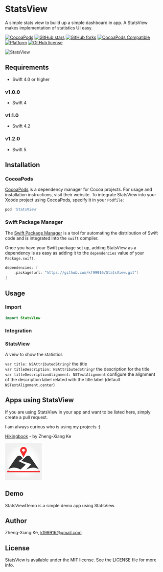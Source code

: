 # StatsView

A simple stats view to build up a simple dashboard in app. A StatsView makes implementation of statistics UI easy.

[![CocoaPods](https://img.shields.io/cocoapods/dt/StatsView.svg)](https://cocoapods.org/pods/StatsView)
[![GitHub stars](https://img.shields.io/github/stars/kf99916/StatsView.svg)](https://github.com/kf99916/StatsView/stargazers)
[![GitHub forks](https://img.shields.io/github/forks/kf99916/StatsView.svg)](https://github.com/kf99916/StatsView/network)
[![CocoaPods Compatible](https://img.shields.io/cocoapods/v/StatsView.svg)](https://cocoapods.org/pods/StatsView)
[![Platform](https://img.shields.io/cocoapods/p/StatsView.svg)](https://github.com/kf99916/StatsView)
[![GitHub license](https://img.shields.io/github/license/kf99916/StatsView.svg)](https://github.com/kf99916/StatsView/blob/master/LICENSE)

![StatsView](/screenshots/StatsView.png 'StatsView')

## Requirements

- Swift 4.0 or higher

### v1.0.0

- Swift 4

### v1.1.0

- Swift 4.2

### v1.2.0

- Swift 5

## Installation

### CocoaPods

[CocoaPods](https://cocoapods.org) is a dependency manager for Cocoa projects. For usage and installation instructions, visit their website. To integrate StatsView into your Xcode project using CocoaPods, specify it in your `Podfile`:

```ruby
pod 'StatsView'
```

### Swift Package Manager

The [Swift Package Manager](https://swift.org/package-manager/) is a tool for automating the distribution of Swift code and is integrated into the `swift` compiler.

Once you have your Swift package set up, adding StatsView as a dependency is as easy as adding it to the `dependencies` value of your `Package.swift`.

```swift
dependencies: [
    .package(url: "https://github.com/kf99916/StatsView.git")
]
```

## Usage

### Import

```swift
import StatsView
```

### Integration

### StatsView

A veiw to show the statistics

`var title: NSAttributedString?` the title  
`var titleDescription: NSAttributedString?` the description for the title  
`var titleDescriptionAlignment: NSTextAlignment` configure the alignment of the description label related with the title label (default `NSTextAlignment.center`)

## Apps using StatsView

If you are using StatsView in your app and want to be listed here, simply create a pull request.

I am always curious who is using my projects :)

[Hikingbook](https://itunes.apple.com/app/id1067838748) - by Zheng-Xiang Ke

![Hikingbook](apps/Hikingbook.png)

## Demo

StatsViewDemo is a simple demo app using StatsView.

## Author

Zheng-Xiang Ke, kf99916@gmail.com

## License

StatsView is available under the MIT license. See the LICENSE file for more info.
